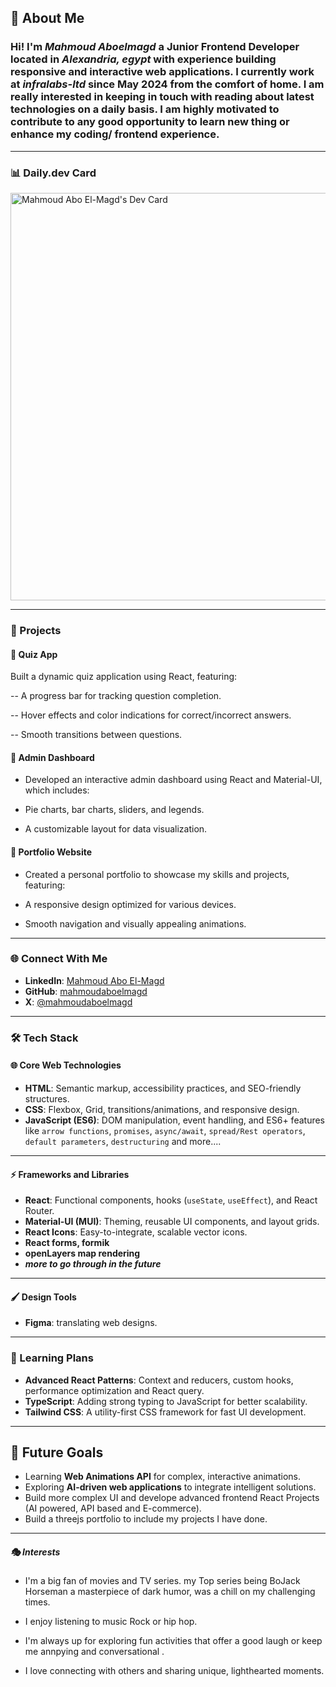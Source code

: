 
 ## 🚀 About Me
 
### Hi! I'm *Mahmoud Aboelmagd* a **Junior Frontend Developer** located in ***Alexandria, egypt*** with experience building responsive and interactive web applications. I currently work at ***infralabs-ltd*** since May 2024 from the comfort of home. I am really interested in keeping in touch with reading about latest technologies on a **daily basis**. I am highly motivated to contribute to any good opportunity to learn new thing or enhance my coding/ frontend experience.


---

### 📊 Daily.dev Card  

<a href="https://app.daily.dev/mahmoudaboelmagd"><img src="https://api.daily.dev/devcards/v2/GeKfYf2dNCg0J9zL1KsNT.png?type=wide&r=d2q" width="652" alt="Mahmoud Abo El-Magd's Dev Card"/></a>

---
### 💼 Projects

#### 🌟 Quiz App

 Built a dynamic quiz application using React, featuring:
 
-- A progress bar for tracking question completion.

-- Hover effects and color indications for correct/incorrect answers.

-- Smooth transitions between questions.

#### 🌟 Admin Dashboard

- Developed an interactive admin dashboard using React and Material-UI, which includes:

- Pie charts, bar charts, sliders, and legends.

- A customizable layout for data visualization.

#### 🌟 Portfolio Website

- Created a personal portfolio to showcase my skills and projects, featuring:

- A responsive design optimized for various devices.

- Smooth navigation and visually appealing animations.

---

### 🌐 Connect With Me  

- **LinkedIn**: [Mahmoud Abo El-Magd](https://www.linkedin.com/in/mahmoud-abo-elmagd-ba758316b/)  
- **GitHub**: [mahmoudaboelmagd](https://github.com/maboelmagd26)  
- **X**: [@mahmoudaboelmagd](https://x.com/i/flow/login?redirect_after_login=%2Fmagdojack23)  

---

### 🛠️ Tech Stack  

#### 🌐 **Core Web Technologies**  
- **HTML**: Semantic markup, accessibility practices, and SEO-friendly structures.  
- **CSS**: Flexbox, Grid, transitions/animations, and responsive design.  
- **JavaScript (ES6)**: DOM manipulation, event handling, and ES6+ features like `arrow functions`, `promises`, `async/await`, `spread/Rest operators`, `default parameters`, `destructuring` and more....  

--- 

#### ⚡ **Frameworks and Libraries**  
- **React**: Functional components, hooks (`useState`, `useEffect`), and React Router.  
- **Material-UI (MUI)**: Theming, reusable UI components, and layout grids.  
- **React Icons**: Easy-to-integrate, scalable vector icons.
- **React forms, formik**
- **openLayers map rendering**
- ***more to go through in the future***
  
--- 

#### 🖌️ **Design Tools**  
- **Figma**: translating web designs.  

--- 

### 📖 Learning Plans  
- **Advanced React Patterns**: Context and reducers, custom hooks, performance optimization and React query.
- **TypeScript**: Adding strong typing to JavaScript for better scalability.  
- **Tailwind CSS**: A utility-first CSS framework for fast UI development.  

--- 

## 🚀 Future Goals    
- Learning **Web Animations API** for complex, interactive animations.  
- Exploring **AI-driven web applications** to integrate intelligent solutions.
- Build more complex UI and develope advanced frontend React Projects (AI powered, API based and E-commerce).
- Build a threejs portfolio to include my projects I have done.

--- 

##### 🎭 Interests

- I'm a big fan of movies and TV series. my Top series being BoJack Horseman a masterpiece of dark humor, was a chill on my challenging times.

- I enjoy listening to music Rock or hip hop.

- I'm always up for exploring fun activities that offer a good laugh or keep me annpying and conversational .

- I love connecting with others and sharing unique, lighthearted moments.

